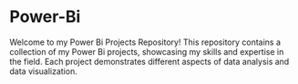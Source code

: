 # Power-Bi
Welcome to my Power Bi Projects Repository! This repository contains a collection of my Power Bi projects, showcasing my skills and expertise in the field. Each project demonstrates different aspects of data analysis and data visualization.

